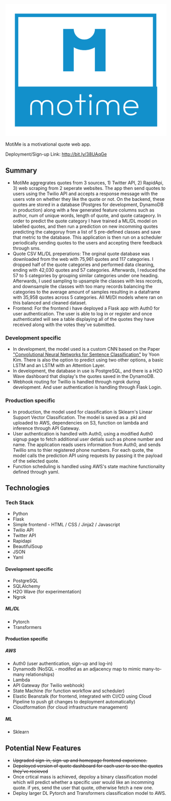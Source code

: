 ![MotiMe App](data/assets/logo_white_background.jpg)

MotiMe is a motivational quote web app.

Deployment/Sign-up Link: http://bit.ly/38UAqGe

## Summary

- MotiMe aggregrates quotes from 3 sources, 1) Twitter API, 2) RapidApi, 3) web scraping from 2 seperate websites. The app then send quotes to users using the Twilio API and accepts a response message with the users vote on whether they like the quote or not. On the backend, these quotes are stored in a database (Postgres for development, DynamoDB in production) along with a few generated feature columns such as author, num of unique words, length of quote, and quote catageory. In order to predict the quote category I have trained a ML/DL model on labelled quotes, and then run a prediction on new incomming quotes predicting the categoruy from a list of 5 pre-defined classes and save that metric to the database. This application is then run on a scheduler periodically sending quotes to the users and accepting there feedback through sms.
- Quote CSV ML/DL preperations: The orginal quote database was downloaded from the web with 75,961 quotes and 117 categories. I dropped half of the quote categories and performed data cleaning, ending with 42,030 quotes and 57 categories. Afterwards, I reduced the 57 to 5 categories by grouping similar categories under one heading. Afterwards, I used sampling to upsample the classes with less records, and downsample the classes with too many records balancing the categories to the average amount of samples resulting in a dataframe with 35,958 quotes across 5 categories. All Ml/Dl models where ran on this balanced and cleaned dataset.
- Frontend: For the frontend i have deployed a Flask app with Auth0 for user authentication. The user is able to log in or register and once authenticated will see a table displaying all of the quotes they have received along with the votes they've submitted.

### Development specific  

- In development, the model used is a custom CNN based on the Paper ["Convolutional Neural Networks for Sentence Classification"](https://arxiv.org/abs/1408.5882) by Yoon Kim. There is also the option to predict using two other options, a basic LSTM and an LSTM with an Attention Layer.
- In development, the database in use is PostgreSQL, and there is a H2O Wave dashboard that display's the quotes saved in the DynamoDB.
- Webhook routing for Twillio is handled through ngrok during development. And user authentication is handling through Flask Login.  

### Production specific

- In production, the model used for classification is Sklearn's Linear Support Vector Classification. The model is saved as a .pkl and uploaded to AWS, dependencies on S3, function on lambda and inference through API Gateway.
- User authentication is handled with Auth0, using a modified Auth0 signup page to fetch additional user detials such as phone number and name. The application reads users information from Auth0, and sends Twillio sms to thier registered phone numbers. For each quote, the model calls the prediction API using requests by passing it the payload of the selected quote.
- Function scheduling is handled using AWS's state machine functionality defined through yaml.

## Technologies

### Tech Stack

- Python
- Flask
- Simple frontend - HTML / CSS / Jinja2 / Javascript
- Twilio API
- Twitter API
- Rapidapi
- BeautifulSoup
- JSON
- Yaml

#### Development specific
- PostgreSQL
- SQLAlchemy
- H2O Wave (for experimentation)
- Ngrok

##### ML/DL
- Pytorch
- Transformers

#### Production specific

##### AWS

- Auth0 (user authentication, sign-up and log-in)
- Dynamodb (NoSQL - modifed as an adjacency map to mimic many-to-many relationships)
- Lambda
- API Gateway (for Twilio webhook)
- State Machine (for function workflow and scheduler)
- Elastic Beanstalk (for frontend, integrated with CI/CD using Cloud Pipeline to push git changes to deployment automatically)
- Cloudformation (for cloud infrastructure management)

##### ML

- Sklearn

## Potential New Features

- ~~Upgraded sign-in, sign-up and homepage frontend experience.~~
- ~~Depoloyed version of quote dashboard for each user to see the quotes they've recieved~~
- Once crtical mass is achieved, depoloy a binary classification model which will predict whether a specific user would like an incomming quote. if yes, send the user that quote, otherwise fetch a new one.
- Deploy larger DL Pytorch and Transformers classification model to AWS.
